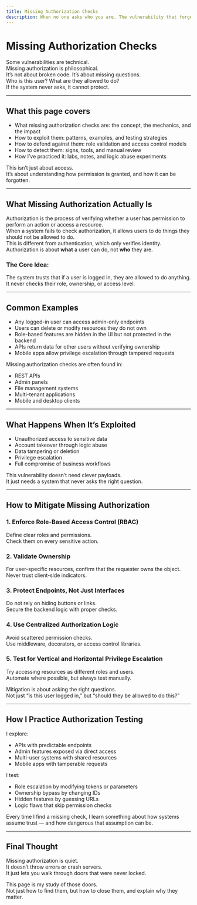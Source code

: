 ```yaml
---
title: Missing Authorization Checks
description: When no one asks who you are. The vulnerability that forgets to verify permission.
---
```


# Missing Authorization Checks

Some vulnerabilities are technical.  
Missing authorization is philosophical.  
It’s not about broken code. It’s about missing questions.  
Who is this user? What are they allowed to do?  
If the system never asks, it cannot protect.

---

## What this page covers

- What missing authorization checks are: the concept, the mechanics, and the impact  
- How to exploit them: patterns, examples, and testing strategies  
- How to defend against them: role validation and access control models  
- How to detect them: signs, tools, and manual review  
- How I’ve practiced it: labs, notes, and logic abuse experiments  

This isn’t just about access.  
It’s about understanding how permission is granted, and how it can be forgotten.

---

## What Missing Authorization Actually Is

Authorization is the process of verifying whether a user has permission to perform an action or access a resource.  
When a system fails to check authorization, it allows users to do things they should not be allowed to do.  
This is different from authentication, which only verifies identity.  
Authorization is about **what** a user can do, not **who** they are.

### The Core Idea:
The system trusts that if a user is logged in, they are allowed to do anything.  
It never checks their role, ownership, or access level.

---

## Common Examples

- Any logged-in user can access admin-only endpoints  
- Users can delete or modify resources they do not own  
- Role-based features are hidden in the UI but not protected in the backend  
- APIs return data for other users without verifying ownership  
- Mobile apps allow privilege escalation through tampered requests

Missing authorization checks are often found in:

- REST APIs  
- Admin panels  
- File management systems  
- Multi-tenant applications  
- Mobile and desktop clients

---

## What Happens When It’s Exploited

- Unauthorized access to sensitive data  
- Account takeover through logic abuse  
- Data tampering or deletion  
- Privilege escalation  
- Full compromise of business workflows

This vulnerability doesn’t need clever payloads.  
It just needs a system that never asks the right question.

---

## How to Mitigate Missing Authorization

### 1. Enforce Role-Based Access Control (RBAC)  
Define clear roles and permissions.  
Check them on every sensitive action.

### 2. Validate Ownership  
For user-specific resources, confirm that the requester owns the object.  
Never trust client-side indicators.

### 3. Protect Endpoints, Not Just Interfaces  
Do not rely on hiding buttons or links.  
Secure the backend logic with proper checks.

### 4. Use Centralized Authorization Logic  
Avoid scattered permission checks.  
Use middleware, decorators, or access control libraries.

### 5. Test for Vertical and Horizontal Privilege Escalation  
Try accessing resources as different roles and users.  
Automate where possible, but always test manually.

Mitigation is about asking the right questions.  
Not just “is this user logged in,” but “should they be allowed to do this?”

---

## How I Practice Authorization Testing

I explore:

- APIs with predictable endpoints  
- Admin features exposed via direct access  
- Multi-user systems with shared resources  
- Mobile apps with tamperable requests

I test:

- Role escalation by modifying tokens or parameters  
- Ownership bypass by changing IDs  
- Hidden features by guessing URLs  
- Logic flaws that skip permission checks

Every time I find a missing check, I learn something about how systems assume trust — and how dangerous that assumption can be.

---

## Final Thought

Missing authorization is quiet.  
It doesn’t throw errors or crash servers.  
It just lets you walk through doors that were never locked.

This page is my study of those doors.  
Not just how to find them, but how to close them, and explain why they matter.
